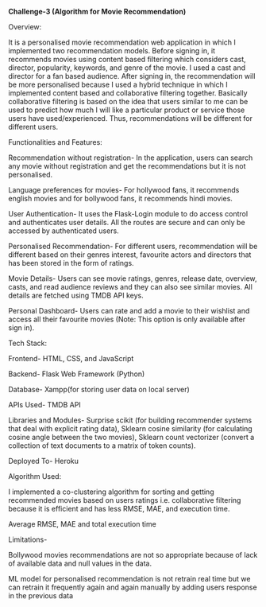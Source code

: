 **Challenge-3 (Algorithm for Movie Recommendation)**

Overview: 

It is a personalised movie recommendation web application in which I implemented two recommendation models. Before signing in, it recommends movies using content based filtering which considers cast, director, popularity, keywords, and genre of the movie. I used a cast and director for a fan based audience. After signing in, the recommendation will be more personalised because I used a hybrid technique in which I implemented content based and collaborative filtering together. Basically collaborative filtering is based on the idea that users similar to me can be used to predict how much I will like a particular product or service those users have used/experienced. Thus, recommendations will be different for different users.

Functionalities and Features:

Recommendation without registration- In the application, users can search any movie without registration and get the recommendations but it is not personalised.

Language preferences for movies- For hollywood fans, it recommends english movies and for bollywood fans, it recommends hindi movies.

User Authentication- It uses the Flask-Login module to do access control and  authenticates user details. All the routes are secure and can only be accessed by authenticated users.

Personalised Recommendation- For different users, recommendation will be different based on their genres interest, favourite actors and directors that  has been stored in the form of ratings.

Movie Details- Users can see movie ratings, genres, release date, overview, casts, and read audience reviews and they can also see similar movies. All details are fetched using TMDB API keys.

Personal Dashboard- Users can rate and add a movie to their wishlist and access all their favourite movies (Note: This option is only available after sign in).

Tech Stack:

Frontend- HTML, CSS, and JavaScript

Backend- Flask Web Framework (Python)

Database- Xampp(for storing user data on local server)

APIs Used- TMDB API

Libraries and Modules- Surprise scikit (for building recommender systems that deal with explicit rating data), Sklearn cosine similarity (for calculating cosine angle between the two movies), Sklearn count vectorizer (convert a collection of text documents to a matrix of token counts). 

Deployed To- Heroku

Algorithm Used:

I implemented a co-clustering algorithm for sorting and getting recommended movies based on users ratings i.e. collaborative filtering because it is efficient and has less RMSE, MAE, and execution time.

Average RMSE, MAE and total execution time



Limitations-

Bollywood movies recommendations are not so appropriate because of lack of available data and null values in the data.

ML model for personalised recommendation is not retrain real time but we can retrain it frequently again and again manually by adding users response in the previous data 


